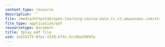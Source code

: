 ```yaml
---
content_type: resource
description: ''
file: /media/https%3A/open-learning-course-data-rc.s3.amazonaws.com/sts-081-innovation-systems-for-science-technology-energy-manufacturing-and-health-spring-2017/1e25527567ec1519ef4c5cc9baf669fe_FY1QmZb_LDs.pdf
file_type: application/pdf
resourcetype: Document
title: 3play pdf file
uid: 1e255275-67ec-1519-ef4c-5cc9baf669fe
---
```

